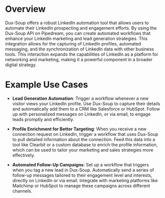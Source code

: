 # Overview

Dux-Soup offers a robust LinkedIn automation tool that allows users to automate their LinkedIn prospecting and engagement efforts. By using the Dux-Soup API on Pipedream, you can create automated workflows that enhance your LinkedIn marketing and lead generation strategies. This integration allows for the capturing of LinkedIn profiles, automated messaging, and the synchronization of LinkedIn data with other business tools. This interaction expands the capabilities of LinkedIn as a platform for networking and marketing, making it a powerful component in a broader digital strategy.

# Example Use Cases

- **Lead Generation Automation**: Trigger a workflow whenever a new visitor views your LinkedIn profile. Use Dux-Soup to capture their details and automatically add them to a CRM like Salesforce or HubSpot. Follow up with personalized messages on LinkedIn, or via email, to engage leads promptly and efficiently.

- **Profile Enrichment for Better Targeting**: When you receive a new connection request on LinkedIn, trigger a workflow that uses Dux-Soup to pull detailed information about the connection. Feed this data into a tool like Clearbit or a custom database to enrich the profile information, which can be used to tailor your marketing and sales strategies more effectively.

- **Automated Follow-Up Campaigns**: Set up a workflow that triggers when you tag a new lead in Dux-Soup. Automatically send a series of follow-up messages tailored to their engagement level and interests, directly on LinkedIn or via email. Integrate with marketing platforms like Mailchimp or HubSpot to manage these campaigns across different channels.

